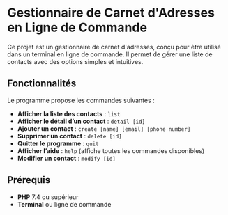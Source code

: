 # Gestionnaire de Carnet d'Adresses en Ligne de Commande

Ce projet est un gestionnaire de carnet d'adresses, conçu pour être utilisé dans un terminal en ligne de commande. Il permet de gérer une liste de contacts avec des options simples et intuitives.

## Fonctionnalités

Le programme propose les commandes suivantes :

- **Afficher la liste des contacts** : `list`
- **Afficher le détail d’un contact** : `detail [id]`
- **Ajouter un contact** : `create [name] [email] [phone number]`
- **Supprimer un contact** : `delete [id]`
- **Quitter le programme** : `quit`
- **Afficher l’aide** : `help` (affiche toutes les commandes disponibles)
- **Modifier un contact** : `modify [id]`

## Prérequis

- **PHP** 7.4 ou supérieur
- **Terminal** ou ligne de commande
